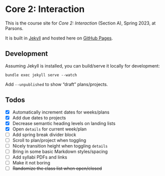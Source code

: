 # Core 2: Interaction

This is the course site for *Core 2: Interaction* (Section A), Spring 2023, at Parsons.

It is built in [Jekyll](https://jekyllrb.com) and hosted here on [GitHub Pages](https://pages.github.com).


## Development

Assuming Jekyll is installed, you can build/serve it locally for development:

`bundle exec jekyll serve --watch`

Add `--unpublished` to show “draft” plans/projects.


## Todos

- [x] Automatically increment dates for weeks/plans
- [x] Add due dates to projects
- [x] Decrease semantic heading levels on landing lists
- [x] Open `details` for current week/plan
- [ ] Add spring break divider block
- [ ] Scroll to plan/project when toggling
- [ ] Nicely transition height when toggling `details`
- [ ] Bring in some basic Markdown styles/spacing
- [ ] Add syllabi PDFs and links
- [ ] Make it not boring
- [ ] ~~Randomize the class list when open/closed~~
